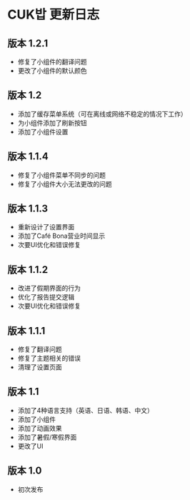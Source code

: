 # CUK밥 更新日志

## 版本 1.2.1
- 修复了小组件的翻译问题
- 更改了小组件的默认颜色

## 版本 1.2
- 添加了缓存菜单系统（可在离线或网络不稳定的情况下工作）
- 为小组件添加了刷新按钮
- 添加了小组件设置

## 版本 1.1.4
- 修复了小组件菜单不同步的问题
- 修复了小组件大小无法更改的问题

## 版本 1.1.3
- 重新设计了设置界面
- 添加了Café Bona营业时间显示
- 次要UI优化和错误修复

## 版本 1.1.2
- 改进了假期界面的行为
- 优化了报告提交逻辑
- 次要UI优化和错误修复

## 版本 1.1.1
- 修复了翻译问题
- 修复了主题相关的错误
- 清理了设置页面

## 版本 1.1
- 添加了4种语言支持（英语、日语、韩语、中文）
- 添加了小组件
- 添加了动画效果
- 添加了暑假/寒假界面
- 更改了UI

## 版本 1.0
- 初次发布
